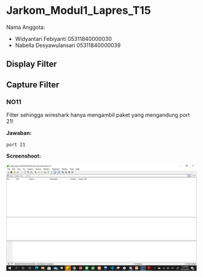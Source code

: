 # Jarkom_Modul1_Lapres_T15

Nama Anggota: 
  - Widyantari Febiyanti 05311840000030
  - Nabella Desyawulansari 05311840000039

## Display Filter

## Capture Filter
### NO11 
Filter sehingga wireshark hanya mengambil paket yang mengandung port 21!

**Jawaban:**

```
port 21
```

**Screenshoot:**

![alt text](https://github.com/belladewusa/Jarkom_Modul1_Lapres_T15/blob/main/Capture%20Filter/no%201.jpg)


